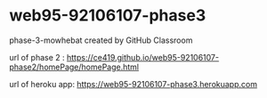 # web95-92106107-phase3
phase-3-mowhebat created by GitHub Classroom

url of phase 2 : https://ce419.github.io/web95-92106107-phase2/homePage/homePage.html

url of heroku app: https://web95-92106107-phase3.herokuapp.com
